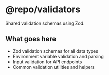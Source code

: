 # @repo/validators

Shared validation schemas using Zod.

## What goes here

- Zod validation schemas for all data types
- Environment variable validation and parsing
- Input validation for API endpoints
- Common validation utilities and helpers
